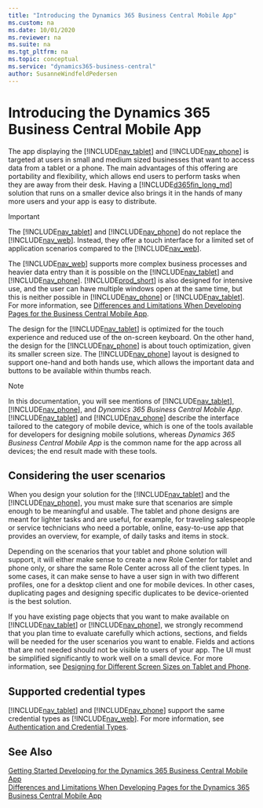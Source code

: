 ```yaml
---
title: "Introducing the Dynamics 365 Business Central Mobile App"
ms.custom: na
ms.date: 10/01/2020
ms.reviewer: na
ms.suite: na
ms.tgt_pltfrm: na
ms.topic: conceptual
ms.service: "dynamics365-business-central"
author: SusanneWindfeldPedersen
---
```

# Introducing the Dynamics 365 Business Central Mobile App
The app displaying the [!INCLUDE[nav_tablet](includes/nav_tablet_md.md)] and [!INCLUDE[nav_phone](includes/nav_phone_md.md)] is targeted at users in small and medium sized businesses that want to access data from a tablet or a phone. The main advantages of this offering are portability and flexibility, which allows end users to perform tasks when they are away from their desk. Having a [!INCLUDE[d365fin_long_md](includes/d365fin_long_md.md)] solution that runs on a smaller device also brings it in the hands of many more users and your app is easy to distribute. 

<!-- Some of the advantages of offering this solution are portability and flexibility, when the user is away from the desk, on the train, between meetings, passing time and so on.  
   -->
 <!-- The tablet is lighter than a laptop, and thereby provides portability. Most tablets have an on-screen keyboard, but the keyboard plays a less central role on the tablet, and this forces you to have to consider the touch experience.  
  
 The phone is a very light device and has an even smaller screen than tablets, which is why the tasks that usually make sense to perform using the phone are brief and typically reading of data or very lightweight data entry, such as approving an invoice or getting an overview of the business.  -->
  
 <!--Studies show that design for phone apps must cater for one-hand use; and in some cases, when switching to a panorama view, users will use both hands. 
 The [!INCLUDE[nav_phone](includes/nav_phone_md.md)] layout is designed to support one-hand and both hands use, which allows the important data and buttons to be available within thumbs reach.  -->
  
 <!-- Having a [!INCLUDE[d365fin_long_md](includes/d365fin_long_md.md)] solution that runs on a smaller device brings it in the hands of many more users and your app is easy to distribute. Other advantages are that using a tablet or phone, you can capture data closer to the source, for example, at the customer site, and thereby improve accuracy and reduce end-to-end time.   -->
  
> [!IMPORTANT]  
> The [!INCLUDE[nav_tablet](includes/nav_tablet_md.md)] and [!INCLUDE[nav_phone](includes/nav_phone_md.md)] do not replace the [!INCLUDE[nav_web](includes/nav_web_md.md)]. Instead, they offer a touch interface for a limited set of application scenarios compared to the [!INCLUDE[nav_web](includes/nav_web_md.md)]. 

The [!INCLUDE[nav_web](includes/nav_web_md.md)] supports more complex business processes and heavier data entry than it is possible on the [!INCLUDE[nav_tablet](includes/nav_tablet_md.md)] and [!INCLUDE[nav_phone](includes/nav_phone_md.md)]. [!INCLUDE[prod_short](includes/prod_short.md)] is also designed for intensive use, and the user can have multiple windows open at the same time, but this is neither possible in [!INCLUDE[nav_phone](includes/nav_phone_md.md)] or [!INCLUDE[nav_tablet](includes/nav_tablet_md.md)]. For more information, see [Differences and Limitations When Developing Pages for the Business Central Mobile App](devenv-differences-and-limitations-developing-pages-business-central-mobile-app.md).

The design for the [!INCLUDE[nav_tablet](includes/nav_tablet_md.md)] is optimized for the touch experience and reduced use of the on-screen keyboard.
On the other hand, the design for the [!INCLUDE[nav_phone](includes/nav_phone_md.md)] is about touch optimization, given its smaller screen size. The [!INCLUDE[nav_phone](includes/nav_phone_md.md)] layout is designed to support one-hand and both hands use, which allows the important data and buttons to be available within thumbs reach.

> [!NOTE]  
> In this documentation, you will see mentions of [!INCLUDE[nav_tablet](includes/nav_tablet_md.md)], [!INCLUDE[nav_phone](includes/nav_phone_md.md)], and *Dynamics 365 Business Central Mobile App*. [!INCLUDE[nav_tablet](includes/nav_tablet_md.md)] and [!INCLUDE[nav_phone](includes/nav_phone_md.md)] describe the interface tailored to the category of mobile device, which is one of the tools available for developers for designing mobile solutions, whereas *Dynamics 365 Business Central Mobile App* is the common name for the app across all devices; the end result made with these tools.  
  
## Considering the user scenarios  
When you design your solution for the [!INCLUDE[nav_tablet](includes/nav_tablet_md.md)] and the [!INCLUDE[nav_phone](includes/nav_phone_md.md)], you must make sure that scenarios are simple enough to be meaningful and usable. The tablet and phone designs are meant for lighter tasks and are useful, for example, for traveling salespeople or service technicians who need a portable, online, easy-to-use app that provides an overview, for example, of daily tasks and items in stock.  
  
Depending on the scenarios that your tablet and phone solution will support, it will either make sense to create a new Role Center for tablet and phone only, or share the same Role Center across all of the client types. In some cases, it can make sense to have a user sign in with two different profiles, one for a desktop client and one for mobile devices. In other cases, duplicating pages and designing specific duplicates to be device-oriented is the best solution.  
  
If you have existing page objects that you want to make available on [!INCLUDE[nav_tablet](includes/nav_tablet_md.md)] or [!INCLUDE[nav_phone](includes/nav_phone_md.md)], we strongly recommend that you plan time to evaluate carefully which actions, sections, and fields will be needed for the user scenarios you want to enable. Fields and actions that are not needed should not be visible to users of your app. The UI must be simplified significantly to work well on a small device. For more information, see [Designing for Different Screen Sizes on Tablet and Phone](devenv-designing-different-screen-sizes-tablet-and-phone.md).
  
## Supported credential types  
[!INCLUDE[nav_tablet](includes/nav_tablet_md.md)] and [!INCLUDE[nav_phone](includes/nav_phone_md.md)] support the same credential types as [!INCLUDE[nav_web](includes/nav_web_md.md)]. For more information, see [Authentication and Credential Types](../administration/users-credential-types.md).  
  
## See Also  
[Getting Started Developing for the Dynamics 365 Business Central Mobile App](devenv-Getting-Started-Developing-business-central-mobile-App.md)   
[Differences and Limitations When Developing Pages for the Dynamics 365 Business Central Mobile App](devenv-differences-and-limitations-developing-pages-business-central-mobile-app.md)
